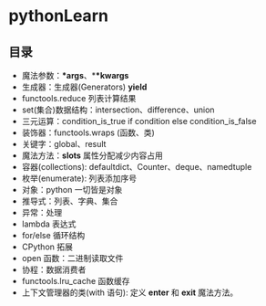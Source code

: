 # pythonLearn

## 目录

- 魔法参数：**\*args**、\***\*kwargs**
- 生成器：生成器(Generators) **yield**
- functools.reduce 列表计算结果
- set(集合)数据结构：intersection、difference、union
- 三元运算：condition_is_true if condition else condition_is_false
- 装饰器：functools.wraps (函数、类)
- 关键字：global、result
- 魔法方法：**slots** 属性分配减少内容占用
- 容器(collections): defaultdict、Counter、deque、namedtuple
- 枚举(enumerate): 列表添加序号
- 对象：python 一切皆是对象
- 推导式：列表、字典、集合
- 异常：处理
- lambda 表达式
- for/else 循环结构
- CPython 拓展
- open 函数：二进制读取文件
- 协程：数据消费者
- functools.lru_cache 函数缓存
- 上下文管理器的类(with 语句): 定义 **enter** 和 **exit** 魔法方法。

